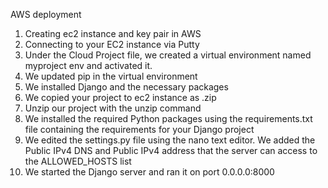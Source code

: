 AWS deployment
1. Creating ec2 instance and key pair in AWS
2. Connecting to your EC2 instance via Putty
3. Under the Cloud Project file, we created a virtual environment named myproject env and
activated it.
4. We updated pip in the virtual environment
5. We installed Django and the necessary packages
6. We copied your project to ec2 instance as .zip
7. Unzip our project with the unzip command
8. We installed the required Python packages using the requirements.txt file containing the
requirements for your Django project
9. We edited the settings.py file using the nano text editor. We added the Public IPv4 DNS and
Public IPv4 address that the server can access to the ALLOWED_HOSTS list
10. We started the Django server and ran it on port 0.0.0.0:8000
